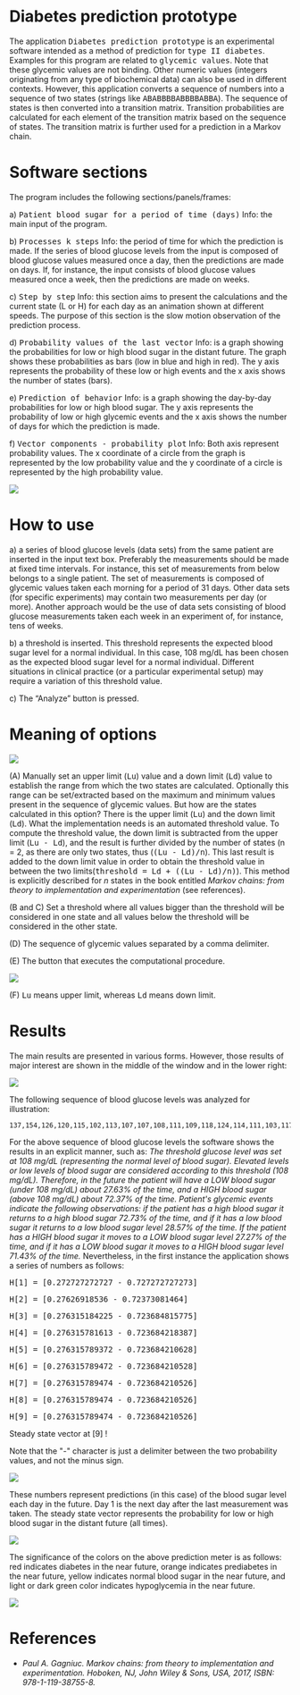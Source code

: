 # Diabetes prediction prototype
The application <kbd>Diabetes prediction prototype</kbd> is an experimental software intended as a method of prediction for <kbd>type II diabetes</kbd>. Examples for this program are related to <kbd>glycemic values</kbd>. Note that these glycemic values are not binding. Other numeric values (integers originating from any type of biochemical data) can also be used in different contexts. However, this application converts a sequence of numbers into a sequence of two states (strings like <kbd>ABABBBBABBBBABBA</kbd>). The sequence of states is then converted into a transition matrix. Transition probabilities are calculated for each element of the transition matrix based on the sequence of states. The transition matrix is further used for a prediction in a Markov chain.

# Software sections
The program includes the following sections/panels/frames:

a)	<kbd>Patient blood sugar for a period of time (days)</kbd>
Info: the main input of the program.

b)	<kbd>Processes k steps</kbd>
Info: the period of time for which the prediction is made. If the series of blood glucose levels from the input is composed of blood glucose values measured once a day, then the predictions are made on days. If, for instance, the input consists of blood glucose values measured once a week, then the predictions are made on weeks.

c)	<kbd>Step by step</kbd>
Info: this section aims to present the calculations and the current state (L or H) for each day as an animation shown at different speeds. The purpose of this section is the slow motion observation of the prediction process.

d)	<kbd>Probability values of the last vector</kbd>
Info: is a graph showing the probabilities for low or high blood sugar in the distant future. The graph shows these probabilities as bars (low in blue and high in red). The y axis represents the probability of these low or  high events and the x axis shows the number of states (bars).

e)	<kbd>Prediction of behavior</kbd>
Info: is a graph showing the day-by-day probabilities for low or high blood sugar. The y axis represents the probability of low or high glycemic events and the x axis shows the number of days for which the prediction is made.

f)	<kbd>Vector components - probability plot</kbd>
Info: Both axis represent probability values. The x coordinate of a circle from the graph is represented by the low probability value and the y coordinate of a circle is represented by the high probability value.

<kbd><img src="https://github.com/Gagniuc/Diabetes-prediction-V2.0/blob/main/screenshot/Medical%20prediction%20on%20diabetes.gif" /></kbd>

# How to use
a)	a series of blood glucose levels (data sets) from the same patient are inserted in the input text box. Preferably the measurements should be made at fixed time intervals. For instance, this set of measurements from below belongs to a single patient. The set of measurements is composed of glycemic values taken each morning for a period of 31 days. Other data sets (for specific experiments) may contain two measurements per day (or more). Another approach would be the use of data sets consisting of blood glucose measurements taken each week in an experiment of, for instance, tens of weeks.

b)	a threshold is inserted. This threshold represents the expected blood sugar level for a normal individual. In this case, 108 mg/dL has been chosen as the expected blood sugar level for a normal individual. Different situations in clinical practice (or a particular experimental setup) may require a variation of this threshold value.

c)	The “Analyze” button is pressed.

# Meaning of options

<kbd><img src="https://github.com/Gagniuc/Diabetes-prediction-V2.0/blob/main/screenshot/legend%20(1).png" /></kbd>

(A) Manually set an upper limit (<kbd>Lu</kbd>) value and a down limit (<kbd>Ld</kbd>) value to establish the range from which the two states are calculated. Optionally this range can be set/extracted based on the maximum and minimum values present in the sequence of glycemic values. But how are the states calculated in this option? There is the upper limit (<kbd>Lu</kbd>) and the down limit (<kbd>Ld</kbd>). What the implementation needs is an automated threshold value. To compute the threshold value, the down limit is subtracted from the upper limit (<kbd>Lu - Ld</kbd>), and the result is further divided by the number of states (n = 2, as there are only two states, thus (<kbd>(Lu - Ld)/n</kbd>). This last result is added to the down limit value in order to obtain the threshold value in between the two limits(<kbd>threshold = Ld + ((Lu - Ld)/n)</kbd>). This method is explicitly described for <i>n</i> states in the book entitled <i>Markov chains: from theory to implementation and experimentation</i> (see references).

(B and C) Set a threshold where all values bigger than the threshold will be considered in one state and all values below the threshold will be considered in the other state.

(D) The sequence of glycemic values separated by a comma delimiter.

(E) The button that executes the computational procedure.

<kbd><img src="https://github.com/Gagniuc/Diabetes-prediction-V2.0/blob/main/screenshot/legend%20(2).png" /></kbd>

(F) <kbd>Lu</kbd> means upper limit, whereas <kbd>Ld</kbd> means down limit.


# Results
The main results are presented in various forms. However, those results of major interest are shown in the middle of the window and in the lower right:

<kbd><img src="https://github.com/Gagniuc/Diabetes-prediction-V2.0/blob/main/screenshot/Medical%20prediction%20on%20diabetes.png" /></kbd>

The following sequence of blood glucose levels was analyzed for illustration:
```
137,154,126,120,115,102,113,107,107,108,111,109,118,124,114,111,103,117,108,114,104,112,115,109,114,118,118,120,130,126,104
```

For the above sequence of blood glucose levels the software shows the results in an explicit manner, such as: <i>The threshold glucose level was set at 108 mg/dL (representing the normal level of blood sugar). Elevated levels or low levels of blood sugar are considered according to this threshold (108 mg/dL). Therefore, in the future the patient will have a LOW blood sugar (under 108 mg/dL) about 27.63% of the time, and a HIGH blood sugar (above 108 mg/dL) about 72.37% of the time. Patient's glycemic events indicate the following observations: if the patient has a high blood sugar it returns to a high blood sugar 72.73% of the time, and if it has a low blood sugar it returns to a low blood sugar level 28.57% of the time. If the patient has a HIGH blood sugar it moves to a LOW blood sugar level 27.27% of the time, and if it has a LOW blood sugar it moves to a HIGH blood sugar level 71.43% of the time.</i> Nevertheless, in the first instance the application shows a series of numbers as follows:

<kbd>H[1] = [0.272727272727 - 0.727272727273]</kbd>

<kbd>H[2] = [0.27626918536 - 0.72373081464]</kbd>

<kbd>H[3] = [0.276315184225 - 0.723684815775]</kbd>

<kbd>H[4] = [0.276315781613 - 0.723684218387]</kbd>

<kbd>H[5] = [0.276315789372 - 0.723684210628]</kbd>

<kbd>H[6] = [0.276315789472 - 0.723684210528]</kbd>

<kbd>H[7] = [0.276315789474 - 0.723684210526]</kbd>

<kbd>H[8] = [0.276315789474 - 0.723684210526]</kbd>

<kbd>H[9] = [0.276315789474 - 0.723684210526]</kbd>

Steady state vector at [9] !

Note that the "-" character is just a delimiter between the two probability values, and not the minus sign.

<kbd><img src="https://github.com/Gagniuc/Diabetes-prediction-V2.0/blob/main/screenshot/How%20to%201.png" /></kbd>

These numbers represent predictions (in this case) of the blood sugar level each day in the future. Day 1 is the next day after the last measurement was taken. The steady state vector represents the probability for low or high blood sugar in the distant future (all times).

<kbd><img src="https://github.com/Gagniuc/Diabetes-prediction-V2.0/blob/main/screenshot/How%20to%202.png" /></kbd>

The significance of the colors on the above prediction meter is as follows: red indicates diabetes in the near future, orange indicates prediabetes in the near future, yellow indicates normal blood sugar in the near future, and light or dark green color indicates hypoglycemia in the near future.

<kbd><img src="https://github.com/Gagniuc/Diabetes-prediction-V2.0/blob/main/screenshot/info.png" /></kbd>

# References

- <i>Paul A. Gagniuc. Markov chains: from theory to implementation and experimentation. Hoboken, NJ,  John Wiley & Sons, USA, 2017, ISBN: 978-1-119-38755-8.</i>
